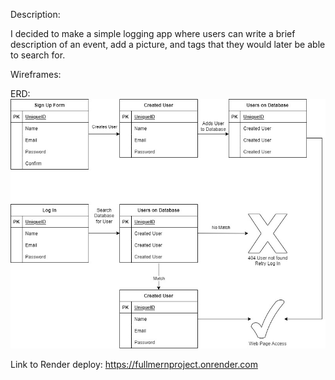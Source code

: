 Description:  

I decided to make a simple logging app where users can write a brief description of an event, add a picture, and tags that they would later be able to search for.  

Wireframes:


ERD:
![ERD](images/MERNProj-SignUp&LogInERD.jpg)

Link to Render deploy: 
https://fullmernproject.onrender.com